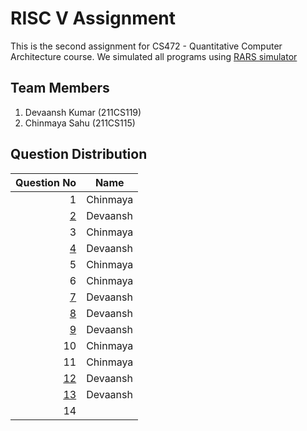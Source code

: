 # RISC V Assignment
This is the second assignment for CS472 - Quantitative Computer Architecture course.
We simulated all programs using [RARS simulator](https://github.com/TheThirdOne/rars)

## Team Members
1. Devaansh Kumar (211CS119)
2. Chinmaya Sahu (211CS115)

## Question Distribution
| Question No | Name |
| ---------------: | ---- |
| 1 | Chinmaya |
| [2](/q2/print_hello_world.asm) | Devaansh |
| 3 | Chinmaya |
| [4](/q4/fibonacci.asm) | Devaansh |
| 5 | Chinmaya |
| 6 | Chinmaya |
| [7](/q7/gcd.asm) | Devaansh |
| [8](/q8/multiply_proc.asm) | Devaansh |
| [9](/q9/factorial.asm) | Devaansh |
| 10 | Chinmaya |
| 11 | Chinmaya |
| [12](/q12/fibonacci_recursion.asm) | Devaansh |
| [13](/q13/binary_search.asm) | Devaansh |
| 14 | |
